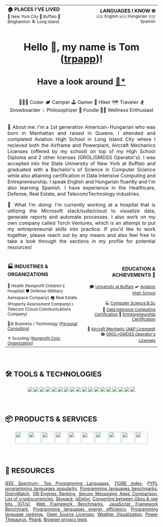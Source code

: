 <!--TODO: https://medium.com/swlh/how-to-create-a-self-updating-readme-md-for-your-github-profile-f8b05744ca91-->
<!--.MD HTML TAG WHITELIST: https://github.com/github/markup/issues/245#issuecomment-682231577-->
<!--https://martinheinz.dev/blog/29-->
<!--https://github.com/alexandresanlim/Badges4-README.md-Profile?tab=readme-ov-file-->
<table>
  <tr>
    <td width="999vw" align="left">
      <b>🏠 PLACES I'VE LIVED</b><br>
      <sub>🗽 New York City 🦬 Buffalo 🍂 Binghamton 🏝️ Long Island</sub>
    </td>
    <td width="999vw" align="right">
      <b>LANGUAGES I KNOW 🌐</b><br>
      <sub>🇺🇸 English 🇭🇺 Hungarian 🇵🇪 Spanish</sub>
    </td>
  </tr>
  <tr>
    <td colspan="2" align="center">
      <h1>
        Hello 👋, my name is Tom (<a href="https://trpapp.github.io">trpapp</a>)!<br><br>
        <sup>Have a look around <a href="https://plugins.krajee.com/markdown-editor-basic-usage-demo/1)">📝</a><a href="https://github.com/kartik-v/krajee-markdown-editor">*</a></sup>
      </h1>
      <p><br>
        👨🏼‍💻 Coder 🏕️ Camper 🕹️ Gamer 👣 Hiker 🗺️ Traveler 🏂 Snowboarder 💡 Philosophizer 🍕 Foodie 🏋🏼 Wellness Enthusiast<br><br>
      </p>
      <p align="justify">
        🌱 About me: I'm a 1st generation American-Hungarian who was born in Manhattan and raised in Queens. I attended and completed Aviation High School in Long Island City where I recieved both the Airframe and Powerplant, Aircraft Mechanics Licenses (offered by my school) on top of my High School Diploma and 2 other licenses (GROL/GMDSS Operator's). I was accepted into the State University of New York at Buffalo and graduated with a Bachelor's of Science in Computer Science while also attaining certification in Data Intensive Computing and Entrepreneurship. I speak English and Hungarian fluently and I'm also learning Spanish. I have experience in the Healthcare, Defense, Real Estate, and Telecom/Technology industries.
      </p>
      <p align="justify">
        🚀 What I'm doing: I'm currently working at a hospital that is utilizing the Microsoft stack/suite/cloud to visualize data, generate reports and automate processes. I also work on my own company called Torch Ventures, which is an attempt to put my entrepreneurial skills into practice. If you'd like to work together, please reach out by any means and also feel free to take a look through the sections in my profile for potential resources!
      </p><br>
    </td>
  </tr>
  <tr>
    <td align="left">
      <b>🏭 INDUSTRIES & ORGANIZATIONS</b><br><br>
      <sub>🏥 Health (Nonprofit Children's Hospital) 🛡️ Defense (Military Aerospace Company) 🏘️ Real Estate (Property Assessment Company) 📞 Telecom (Cloud Communications Company)<br><br>👔⚙️ Business / Technology (<a href="https://torch.ventures">Personal Consulting</a>)<br><br>⚜️ Scouting (<a href="https://troop1.org">Nonprofit Civic Organization</a>)</sub>
    </td>
    <td align="right">
      <b>EDUCATION & ACHIEVEMENTS 🌟</b><br><br>
      <sub>🎓 <a href="https://buffalo.edu">University at Buffalo</a> 🛩️ <a href="https://www.aviationhs.net">Aviation High School</a><br><br>
        💻 <a href="https://engineering.buffalo.edu/computer-science-engineering.html">Computer Science B.Sc</a><br>💾 <a href="https://engineering.buffalo.edu/computer-science-engineering/undergraduate/degrees-and-programs/certificate-in-data-intensive-computing.html">Data Intensive Computing Certification</a> 💼 <a href="https://www.ecc.edu/academics/entrepreneurship.html">Entrepreneurship Certification</a><br><br>
        🧰 <a href="https://www.faa.gov/mechanics">Aircraft Mechanic (A&P Licensed)</a> 📻 <a href="https://www.fcc.gov/wireless/bureau-divisions/mobility-division/commercial-radio-operator-license-program/commercial-0">GROL+GMDSS Operator's Licenses</a></sub>
    </td>
  </tr>
</table><br>

<div align="center">
  <h1 align="left"><sup>🛠️ TOOLS & TECHNOLOGIES</sup></h1>
  <p>
    <a href="https://www.microsoft.com/en-us/software-download"><img src="https://img.shields.io/badge/Windows-Operating_System-informational?style=flat&logo=WINDOWS&logoColor=white&color=2bbc8a"/></a>
    <a href="https://debian.org"><img src="https://img.shields.io/badge/Debian-Operating_System-informational?style=flat&logo=DEBIAN&logoColor=white&color=2bbc8a"/></a>
    <a href="https://gitlab.xfce.org/xfce"><img src="https://img.shields.io/badge/XFCE-Desktop_Environment-informational?style=flat&logo=XFCE&logoColor=white&color=2bbc8a"/></a>
    <a href="https://github.com/riscv-software-src"><img src="https://img.shields.io/badge/RISC%E2%80%93V-Instruction_Set_Architecture-informational?style=flat&logo=RISCV&logoColor=white&color=2bbc8a"/></a>
    <a href="https://github.com/VSCodium/vscodium"><img src="https://img.shields.io/badge/VSCodium-Integrated_Development_Environment-informational?style=flat&logo=VSCODIUM&logoColor=white&color=2bbc8a"/></a>
    <a href="https://code.visualstudio.com"><img src="https://img.shields.io/badge/VSCode-Integrated_Development_Environment-informational?style=flat&logo=VISUAL%20STUDIO%20CODE&logoColor=white&color=2bbc8a"/></a>
    <a href="https://github.com/rust-lang/rust"><img src="https://img.shields.io/badge/Rust-Programming_Language-informational?style=flat&logo=RUST&logoColor=white&color=2bbc8a"/></a>
    <a href="https://learn.microsoft.com/en-us/dotnet/csharp"><img src="https://img.shields.io/badge/C%23%20%28.NET%29-Programming_Language-informational?style=flat&logo=C%23&logoColor=white&color=2bbc8a"/></a>
    <a href="https://github.com/tc39"><img src="https://img.shields.io/badge/JavaScript-Programming_Language-informational?style=flat&logo=JAVASCRIPT&logoColor=white&color=2bbc8a"/></a>
    <a href="https://github.com/sqlite/sqlite"><img src="https://img.shields.io/badge/SQLite-Database-informational?style=flat&logo=SQLITE&logoColor=white&color=2bbc8a"/></a>
    <a href="https://www.microsoft.com/en-us/sql-server/sql-server-downloads"><img src="https://img.shields.io/badge/SQL_Server-Database-informational?style=flat&logo=MICROSOFT%20SQL%20SERVER&logoColor=white&color=2bbc8a"/></a>
    <a href="https://github.com/postgres"><img src="https://img.shields.io/badge/PostgreSQL-Database-informational?style=flat&logo=POSTGRESQL&logoColor=white&color=2bbc8a"/></a>
    <a href="https://www.7-zip.org"><img src="https://img.shields.io/badge/7%E2%80%93Zip-File_Archiver-informational?style=flat&logo=7ZIP&logoColor=white&color=2bbc8a"/></a>
    <a href="https://libreoffice.org"><img src="https://img.shields.io/badge/LibreOffice-Office_Suite-informational?style=flat&logo=LIBREOFFICE&logoColor=white&color=2bbc8a"/></a>
    <a href="https://thunderbird.net"><img src="https://img.shields.io/badge/Thunderbird-Email_Client-informational?style=flat&logo=THUNDERBIRD&logoColor=white&color=2bbc8a"/></a>
    <a href="https://apps.microsoft.com/detail/9nrx63209r7b"><img src="https://img.shields.io/badge/Outlook-Email_Client-informational?style=flat&logo=MICROSOFT%20OUTLOOK&logoColor=white&color=2bbc8a"/></a>
    <a href="https://apps.microsoft.com/detail/xpfftq037jwmhs"><img src="https://img.shields.io/badge/Edge-Browser-informational?style=flat&logo=MICROSOFT%20EDGE&logoColor=white&color=2bbc8a"/></a>
    <a href="https://brave.com"><img src="https://img.shields.io/badge/Brave-Browser-informational?style=flat&logo=BRAVE&logoColor=white&color=2bbc8a"/></a>
  </p>
</div><br>

<div align="left">
  <h1><sup>📦 PRODUCTS & SERVICES</sup></h1>
  <p align="center">
    <a href="https://dwservice.net"><img src="https://www.dwservice.net/res/images/LogoDWService.png" height="40"/></a>
    <a href="https://meet.jit.si"><img src="https://jitsi.org/wp-content/themes/jitsi/images/logo-web-2020.png" height="40"/></a>
    <a href="https://pluto.tv"><img src="https://pluto.tv/assets/images/og_logo-9b0a05e9dd3d2b733200569711359887.png" height="40"/></a>
    <a href="https://novo.co"><img src="https://cdn.prod.website-files.com/60ca70f6cb7406afbf948a8e/643c8b02f341a5e7f10597e5_novo-logo.svg" height="40"/></a>
    <a href="https://cloudflare.com"><img src="https://cf-assets.www.cloudflare.com/slt3lc6tev37/5TNbrGb2x9oZit8HjNPB6h/cbff00e1c048acf868b28af621c79059/CF_logo_stacked_blktype.jpg" height="40"/></a>
    <a href="https://mxroute.com"><img src="https://status.mxroute.com/_next/image?url=https%3A%2F%2Fres.cloudinary.com%2Fsup%2Fimage%2Fupload%2Fv1670983483%2Fdc9swwk4so7j7ipr1ijy.png&w=1920&q=75" height="40"/></a>
    <a href="https://cindysnewmexicollcs.com"><img src="https://cindysnewmexicollcs.com/images/logo.svg" height="40"/></a>
    <a href="https://phonespeak.com"><img src="https://ik.imagekit.io/mcdrwlkvgqh/PS/imgs/reuse/phonespeak-logo.svg" height="40"/></a>
    <a href="https://cloudfanatic.net"><img src="https://cloudfanatic.net/wp-content/uploads/2022/11/cloudfanatic-logo-blue-black.png" height="40"/></a>
    <a href="https://www.idrive.com/s3-storage-e2"><img src="https://blog.idrive.com/wp-content/uploads/2022/10/cropped-idrive-logo-2x.png" height="40"/></a>
  </p>
</div><br>

<div align="left">
  <h1><sup>📃 RESOURCES</sup></h1>
  <p align="justify">
    <a href="https://spectrum.ieee.org/top-programming-languages">IEEE Spectrum- Top Programming Languages</a>, <a href="https://tiobe.com/tiobe-index">TIOBE index</a>, <a href="https://pypl.github.io/PYPL.html">PYPL programming languages popularity</a>, <a href="https://benchmarksgame-team.pages.debian.net/benchmarksgame/index.html">Programming languages benchmarks</a>, <a href="https://distrowatch.com">DistroWatch</a>, <a href="https://db-engines.com/en/ranking">DB-Engines Ranking</a>, <a href="https://securemessagingapps.com">Secure Messaging Apps Comparison</a>, <a href="https://en.wikipedia.org/wiki/List_of_cryptocurrencies">List of cryptocurrencies</a>, <a href="https://www.skypack.dev">Skypack</a>, <a href="https://jsdelivr.com">jsDelivr</a>, <a href="https://paolozaino.wordpress.com/2013/05/21/converting-gts-to-gbps">Converting between Gbps & raw bits (GT/s)</a>, <a href="https://techempower.com/benchmarks">Web Framework Benchmarks</a>, <a href="https://krausest.github.io/js-framework-benchmark/current.html">JavaScript Framework Benchmark</a>, <a href="https://jaxenter.com/energy-efficient-programming-languages-137264.html">Programming languages energy efficiency</a>, <a href="https://redmonk.com/sogrady/category/programming-languages">Programming language rankings</a>, <a href="https://choosealicense.com">Open Source Licenses</a>, <a href="https://windy.com">Weather Visualization</a>, <a href="https://powerthesaurus.org">Power Thesaurus</a>, <a href="https://plrank.com">Plrank</a>, <a href="https://privacytests.org">Browser privacy tests</a>
  </p>
</div>
